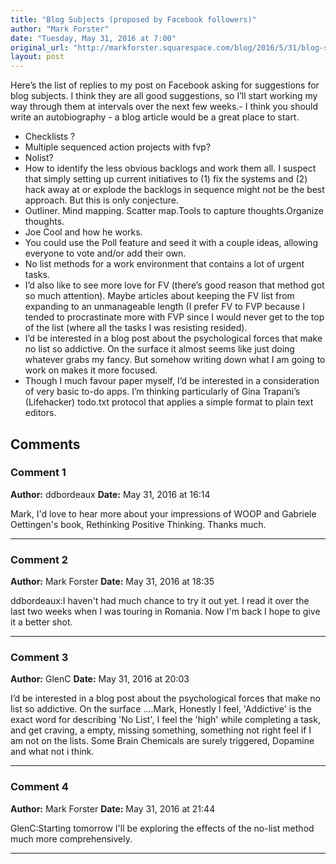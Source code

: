 ```yaml
---
title: "Blog Subjects (proposed by Facebook followers)"
author: "Mark Forster"
date: "Tuesday, May 31, 2016 at 7:00"
original_url: "http://markforster.squarespace.com/blog/2016/5/31/blog-subjects-proposed-by-facebook-followers.html"
layout: post
---
```


Here’s the list of replies to my post on Facebook asking for suggestions for blog subjects. I think they are all good suggestions, so I’ll start working my way through them at intervals over the next few weeks.- I think you should write an autobiography - a blog article would be a great place to start.
- Checklists ?
- Multiple sequenced action projects with fvp?
- Nolist?
- How to identify the less obvious backlogs and work them all. I suspect that simply setting up current initiatives to (1) fix the systems and (2) hack away at or explode the backlogs in sequence might not be the best approach. But this is only conjecture.
- Outliner. Mind mapping. Scatter map.Tools to capture thoughts.Organize thoughts.
- Joe Cool and how he works.
- You could use the Poll feature and seed it with a couple ideas, allowing everyone to vote and/or add their own.
- No list methods for a work environment that contains a lot of urgent tasks.
- I’d also like to see more love for FV (there’s good reason that method got so much attention). Maybe articles about keeping the FV list from expanding to an unmanageable length (I prefer FV to FVP because I tended to procrastinate more with FVP since I would never get to the top of the list (where all the tasks I was resisting resided).
- I’d be interested in a blog post about the psychological forces that make no list so addictive. On the surface it almost seems like just doing whatever grabs my fancy. But somehow writing down what I am going to work on makes it more focused.
- Though I much favour paper myself, I’d be interested in a consideration of very basic to-do apps. I’m thinking particularly of Gina Trapani’s (Lifehacker) todo.txt protocol that applies a simple format to plain text editors.

## Comments

### Comment 1
**Author:** ddbordeaux
**Date:** May 31, 2016 at 16:14

Mark, I'd love to hear more about your impressions of WOOP and Gabriele Oettingen's book, Rethinking Positive Thinking. Thanks much.

---

### Comment 2
**Author:** Mark Forster
**Date:** May 31, 2016 at 18:35

ddbordeaux:I haven't had much chance to try it out yet. I read it over the last two weeks when I was touring in Romania. Now I'm back I hope to give it a better shot.

---

### Comment 3
**Author:** GlenC
**Date:** May 31, 2016 at 20:03

I’d be interested in a blog post about the psychological forces that make no list so addictive. On the surface ....Mark,
Honestly I feel, 'Addictive' is the exact word for describing 'No List', I feel the 'high' while completing a task, and get craving, a empty, missing something, something not right feel if I am not on the lists. Some Brain Chemicals are surely triggered, Dopamine and what not i think.

---

### Comment 4
**Author:** Mark Forster
**Date:** May 31, 2016 at 21:44

GlenC:Starting tomorrow I'll be exploring the effects of the no-list method much more comprehensively.

---
